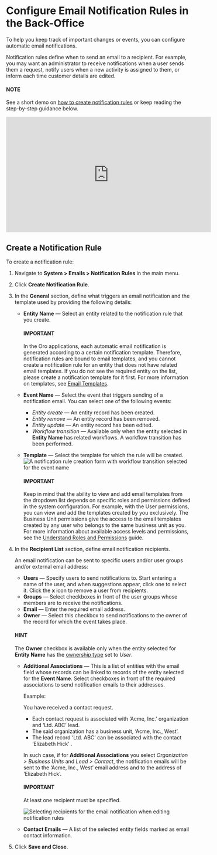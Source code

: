 <a id="system-notification-rules"></a>

<a id="doc-notification-rules-detailed"></a>

<a id="doc-notification-rules-recipient-list"></a>

<a id="doc-notification-rules-general"></a>

<a id="user-guide-using-emails-notifications"></a>

# Configure Email Notification Rules in the Back-Office

To help you keep track of important changes or events, you can configure automatic email notifications.

Notification rules define when to send an email to a recipient. For example, you may want an administrator to receive notifications when a user sends them a request, notify users when a new activity is assigned to them, or inform each time customer details are edited.

#### NOTE
See a short demo on <a href="https://academy.oroinc.com/media-library/create-notification-rules" target="_blank">how to create notification rules</a> or keep reading the step-by-step guidance below.

<iframe width="560" height="315" src="https://www.youtube.com/embed/m5-Bby5qRg4" frameborder="0" allowfullscreen></iframe>

## Create a Notification Rule

To create a notification rule:

1. Navigate to **System > Emails > Notification Rules** in the main menu.
2. Click **Create Notification Rule**.
3. In the **General** section, define what triggers an email notification and the template used by providing the following details:
   * **Entity Name** — Select an entity related to the notification rule that you create.

     #### IMPORTANT
     In the Oro applications, each automatic email notification is generated according to a certain notification template. Therefore, notification rules are bound to email templates, and you cannot create a notification rule for an entity that does not have related email templates. If you do not see the required entity on the list, please create a notification template for it first. For more information on templates, see [Email Templates](email-templates.md#user-guide-email-template).
   * **Event Name** — Select the event that triggers sending of a notification email. You can select one of the following events:
     * *Entity create* — An entity record has been created.
     * *Entity remove* — An entity record has been removed.
     * *Entity update* — An entity record has been edited.
     * *Workflow transition* — Available only when the entity selected in **Entity Name** has related workflows. A workflow transition has been performed.
   * **Template** — Select the template for which the rule will be created.
     ![A notification rule creation form with workflow transition selected for the event name](user/img/system/emails/notification_rules/notification_rule_general2.png)

     #### IMPORTANT
     Keep in mind that the ability to view and add email templates from the dropdown list depends on specific roles and permissions defined in the system configuration. For example, with the User permissions, you can view and add the templates created by you exclusively. The Business Unit permissions give the access to the email templates created by any user who belongs to the same business unit as you. For more information about available access levels and permissions, see the [Understand Roles and Permissions](../user-management/roles/index.md#user-guide-user-management-permissions-roles) guide.
4. In the **Recipient List** section, define email notification recipients.

   An email notification can be sent to specific users and/or user groups and/or external email address:
   * **Users** — Specify users to send notifications to. Start entering a name of the user, and when suggestions appear, click one to select it. Click the **x** icon to remove a user from recipients.
   * **Groups** — Select checkboxes in front of the user groups whose members are to receive the notifications.
   * **Email** — Enter the required email address.
   * **Owner** — Select this checkbox to send notifications to the owner of the record for which the event takes place.

   #### HINT
   The **Owner** checkbox is available only when the entity selected for **Entity Name** has the [ownership type](../user-management/roles/index.md#user-guide-user-management-permissions-ownership-type) set to *User*.

   * **Additional Associations** — This is a list of entities with the email field whose records can be linked to records of the entity selected for the **Event Name**. Select checkboxes in front of the required associations to send notification emails to their addresses.

     Example:

     You have received a contact request.
     * Each contact request is associated with ‘Acme, Inc.’ organization and ‘Ltd. ABC’ lead.
     * The said organization has a business unit, ‘Acme, Inc., West’.
     * The lead record ‘Ltd. ABC’ can be associated with the contact ‘Elizabeth Hick’ .

     In such case, if for **Additional Associations** you select *Organization > Business Units* and *Lead > Contact*, the notification emails will be sent to the ‘Acme, Inc., West’ email address and to the address of ‘Elizabeth Hick’.

     #### IMPORTANT
     At least one recipient must be specified.

     ![Selecting recipients for the email notification when editing notification rules](user/img/system/emails/notification_rules/notification_rule_recipient.png)
   * **Contact Emails** — A list of the selected entity fields marked as email contact information.
5. Click **Save and Close**.

<!-- fa-bars = fa-navicon -->
<!-- Ic Tiles is used as Set As Default in saved views, and as tiles in display layout options -->
<!-- IcPencil refers to Rename in Commerce and Inline Editing in CRM -->
<!-- Check mark in the square. -->
<!-- SortDesc is also used as drop-down arrow -->
<!-- A -->
<!-- B -->
<!-- C -->
<!-- D -->
<!-- E -->
<!-- F -->
<!-- G -->
<!-- H -->
<!-- I -->
<!-- L -->
<!-- M -->
<!-- P -->
<!-- R -->
<!-- S -->
<!-- T -->
<!-- U -->
<!-- Z -->
